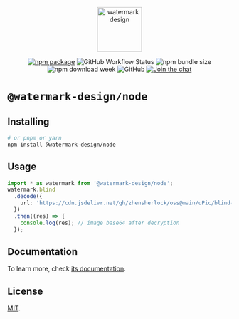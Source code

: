<p align="center">
  <a href="https://watermark-design.github.io/watermark/" target="_blank" rel="noopener noreferrer">
    <img height="100" src="https://watermark-design.github.io/watermark/full-logo.png" alt="watermark design">
  </a>
</p>
<p align="center">
  <a href="https://npmjs.com/package/@watermark-design/shared"><img src="https://badgen.net/npm/v/@watermark-design/node" alt="npm package"></a>
  <img alt="GitHub Workflow Status" src="https://img.shields.io/github/actions/workflow/status/watermark-design/watermark/deploy.yml?branch=main">
  <img alt="npm bundle size" src="https://img.shields.io/bundlephobia/minzip/@watermark-design/node">
  <img alt="npm download week" src="https://img.shields.io/npm/dw/@watermark-design/node">
  <img alt="GitHub" src="https://img.shields.io/github/license/watermark-design/watermark">
  <a href="https://discord.gg/V5msNXCE"><img src="https://img.shields.io/discord/1170204572254474300" alt="Join the chat"></a>
</p>

# `@watermark-design/node`

## Installing

```bash
# or pnpm or yarn
npm install @watermark-design/node
```

## Usage

```ts
import * as watermark from '@watermark-design/node';
watermark.blind
  .decode({
    url: 'https://cdn.jsdelivr.net/gh/zhensherlock/oss@main/uPic/blind-watermark-test-bxEJgQ.png',
  })
  .then((res) => {
    console.log(res); // image base64 after decryption
  });
```

## Documentation

To learn more, check [its documentation](https://watermark-design.github.io/watermark/).

## License

[MIT](LICENSE).
